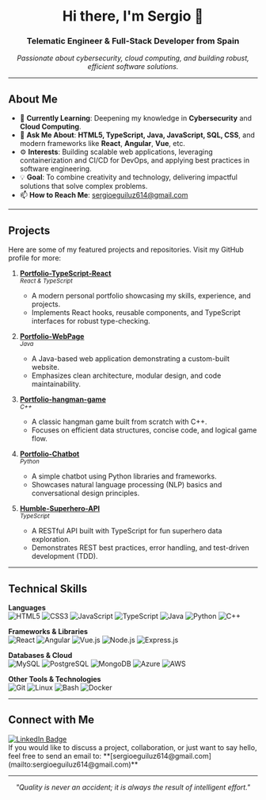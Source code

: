<h1 align="center">Hi there, I'm Sergio 👋</h1>
<h3 align="center">Telematic Engineer & Full-Stack Developer from Spain</h3>

<p align="center">
  <em>Passionate about cybersecurity, cloud computing, and building robust, efficient software solutions.</em>
</p>

---

## About Me

- 🌱 **Currently Learning**: Deepening my knowledge in **Cybersecurity** and **Cloud Computing**.  
- 💬 **Ask Me About**: **HTML5, TypeScript, Java, JavaScript, SQL, CSS**, and modern frameworks like **React**, **Angular**, **Vue**, etc.  
- ⚙️ **Interests**: Building scalable web applications, leveraging containerization and CI/CD for DevOps, and applying best practices in software engineering.  
- 💡 **Goal**: To combine creativity and technology, delivering impactful solutions that solve complex problems.  
- 📫 **How to Reach Me**: [sergioeguiluz614@gmail.com](mailto:sergioeguiluz614@gmail.com)

---

## Projects

Here are some of my featured projects and repositories. Visit my GitHub profile for more:

1. **[Portfolio-TypeScript-React](https://github.com/eguilser/portfolio-TypeScript-React)**  
   <sub><em>React & TypeScript</em></sub>  
   - A modern personal portfolio showcasing my skills, experience, and projects.  
   - Implements React hooks, reusable components, and TypeScript interfaces for robust type-checking.

2. **[Portfolio-WebPage](https://github.com/eguilser/Portfolio-WebPage)**  
   <sub><em>Java</em></sub>  
   - A Java-based web application demonstrating a custom-built website.  
   - Emphasizes clean architecture, modular design, and code maintainability.

3. **[Portfolio-hangman-game](https://github.com/eguilser/portfolio-hangman-game)**  
   <sub><em>C++</em></sub>  
   - A classic hangman game built from scratch with C++.  
   - Focuses on efficient data structures, concise code, and logical game flow.

4. **[Portfolio-Chatbot](https://github.com/eguilser/Portfolio-Chatbot)**  
   <sub><em>Python</em></sub>  
   - A simple chatbot using Python libraries and frameworks.  
   - Showcases natural language processing (NLP) basics and conversational design principles.

5. **[Humble-Superhero-API](https://github.com/eguilser/Humble-Superhero-API)**  
   <sub><em>TypeScript</em></sub>  
   - A RESTful API built with TypeScript for fun superhero data exploration.  
   - Demonstrates REST best practices, error handling, and test-driven development (TDD).

---

## Technical Skills

**Languages**  
![HTML5](https://img.shields.io/badge/-HTML5-E34F26?style=flat&logo=html5&logoColor=white)
![CSS3](https://img.shields.io/badge/-CSS3-1572B6?style=flat&logo=css3&logoColor=white)
![JavaScript](https://img.shields.io/badge/-JavaScript-F7DF1E?style=flat&logo=javascript&logoColor=black)
![TypeScript](https://img.shields.io/badge/-TypeScript-007ACC?style=flat&logo=typescript&logoColor=white)
![Java](https://img.shields.io/badge/-Java-007396?style=flat&logo=java&logoColor=white)
![Python](https://img.shields.io/badge/-Python-3776AB?style=flat&logo=python&logoColor=white)
![C++](https://img.shields.io/badge/-C++-00599C?style=flat&logo=c%2B%2B&logoColor=white)

**Frameworks & Libraries**  
![React](https://img.shields.io/badge/-React-61DAFB?style=flat&logo=react&logoColor=black)
![Angular](https://img.shields.io/badge/-Angular-DD0031?style=flat&logo=angular&logoColor=white)
![Vue.js](https://img.shields.io/badge/-Vue.js-42B883?style=flat&logo=vue.js&logoColor=white)
![Node.js](https://img.shields.io/badge/-Node.js-339933?style=flat&logo=node.js&logoColor=white)
![Express.js](https://img.shields.io/badge/-Express.js-000000?style=flat&logo=express&logoColor=white)

**Databases & Cloud**  
![MySQL](https://img.shields.io/badge/-MySQL-4479A1?style=flat&logo=mysql&logoColor=white)
![PostgreSQL](https://img.shields.io/badge/-PostgreSQL-336791?style=flat&logo=postgresql&logoColor=white)
![MongoDB](https://img.shields.io/badge/-MongoDB-47A248?style=flat&logo=mongodb&logoColor=white)
![Azure](https://img.shields.io/badge/-Azure-0089D6?style=flat&logo=microsoft-azure&logoColor=white)
![AWS](https://img.shields.io/badge/-AWS-232F3E?style=flat&logo=amazon-aws&logoColor=white)

**Other Tools & Technologies**  
![Git](https://img.shields.io/badge/-Git-F05032?style=flat&logo=git&logoColor=white)
![Linux](https://img.shields.io/badge/-Linux-FCC624?style=flat&logo=linux&logoColor=black)
![Bash](https://img.shields.io/badge/-Bash-4EAA25?style=flat&logo=gnubash&logoColor=white)
![Docker](https://img.shields.io/badge/-Docker-2496ED?style=flat&logo=docker&logoColor=white)

---

## Connect with Me

<a href="https://linkedin.com/in/sergio eguíluz" target="_blank" rel="noreferrer">
  <img src="https://img.shields.io/badge/-LinkedIn-0077B5?style=flat&logo=linkedin&logoColor=white" alt="LinkedIn Badge"/>
</a>  
<br>
If you would like to discuss a project, collaboration, or just want to say hello, feel free to send an email to:  
**[sergioeguiluz614@gmail.com](mailto:sergioeguiluz614@gmail.com)**

---

<!-- Optionally include GitHub stats if you'd like:
<p align="center">
  <img src="https://github-readme-stats.vercel.app/api?username=eguilser&show_icons=true&theme=dark" alt="eguilser's GitHub stats" />
  <img src="https://github-readme-stats.vercel.app/api/top-langs/?username=eguilser&layout=compact&theme=dark" alt="Top Languages"/>
</p>
-->

<p align="center">
  <i>"Quality is never an accident; it is always the result of intelligent effort."</i>
</p>

